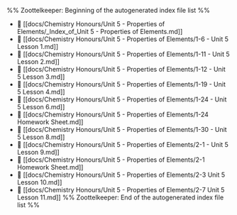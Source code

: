 %% Zoottelkeeper: Beginning of the autogenerated index file list  %%
- 📄 [[docs/Chemistry Honours/Unit 5 - Properties of Elements/_Index_of_Unit 5 - Properties of Elements.md]]
- 📄 [[docs/Chemistry Honours/Unit 5 - Properties of Elements/1-6 - Unit 5 Lesson 1.md]]
- 📄 [[docs/Chemistry Honours/Unit 5 - Properties of Elements/1-11 - Unit 5 Lesson 2.md]]
- 📄 [[docs/Chemistry Honours/Unit 5 - Properties of Elements/1-12 - Unit 5 Lesson 3.md]]
- 📄 [[docs/Chemistry Honours/Unit 5 - Properties of Elements/1-19 - Unit 5 Lesson 4.md]]
- 📄 [[docs/Chemistry Honours/Unit 5 - Properties of Elements/1-24 - Unit 5 Lesson 6.md]]
- 📄 [[docs/Chemistry Honours/Unit 5 - Properties of Elements/1-24 Homework Sheet.md]]
- 📄 [[docs/Chemistry Honours/Unit 5 - Properties of Elements/1-30 - Unit 5 Lesson 8.md]]
- 📄 [[docs/Chemistry Honours/Unit 5 - Properties of Elements/2-1 - Unit 5 Lesson 9.md]]
- 📄 [[docs/Chemistry Honours/Unit 5 - Properties of Elements/2-1 Homework Sheet.md]]
- 📄 [[docs/Chemistry Honours/Unit 5 - Properties of Elements/2-3 Unit 5 Lesson 10.md]]
- 📄 [[docs/Chemistry Honours/Unit 5 - Properties of Elements/2-7 Unit 5 Lesson 11.md]]
%% Zoottelkeeper: End of the autogenerated index file list  %%
